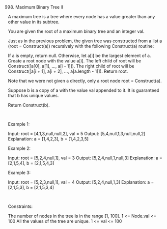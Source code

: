 998. Maximum Binary Tree II

A maximum tree is a tree where every node has a value greater than any other value in its subtree.

You are given the root of a maximum binary tree and an integer val.

Just as in the previous problem, the given tree was constructed from a list a (root = Construct(a)) recursively with the following Construct(a) routine:

If a is empty, return null.
Otherwise, let a[i] be the largest element of a. Create a root node with the value a[i].
The left child of root will be Construct([a[0], a[1], ..., a[i - 1]]).
The right child of root will be Construct([a[i + 1], a[i + 2], ..., a[a.length - 1]]).
Return root.

Note that we were not given a directly, only a root node root = Construct(a).

Suppose b is a copy of a with the value val appended to it. It is guaranteed that b has unique values.

Return Construct(b).

 

Example 1:

Input: root = [4,1,3,null,null,2], val = 5
Output: [5,4,null,1,3,null,null,2]
Explanation: a = [1,4,2,3], b = [1,4,2,3,5]


Example 2:

Input: root = [5,2,4,null,1], val = 3
Output: [5,2,4,null,1,null,3]
Explanation: a = [2,1,5,4], b = [2,1,5,4,3]


Example 3:

Input: root = [5,2,3,null,1], val = 4
Output: [5,2,4,null,1,3]
Explanation: a = [2,1,5,3], b = [2,1,5,3,4]


 

Constraints:

The number of nodes in the tree is in the range [1, 100].
1 <= Node.val <= 100
All the values of the tree are unique.
1 <= val <= 100